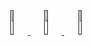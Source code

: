 <div id="header" style="font-family: Arial;" align="center">
<!-- SOCIAL MEDIA -->
  <div id="badges">
    <a href="">
      <img src="/rsc/linkeln.png" width="10%"/>
    </a>
    <a href="">
      <img src="/rsc/instagram.png" width="10%"/>
    </a>
    <a href="">
      <img src="/rsc/facebook.png" width="10%"/>
    </a>
  </div>


</div>

<!---
Dylan-Liew/Dylan-Liew is a ✨ special ✨ repository because its `README.md` (this file) appears on your GitHub profile.
You can click the Preview link to take a look at your changes.
--->
